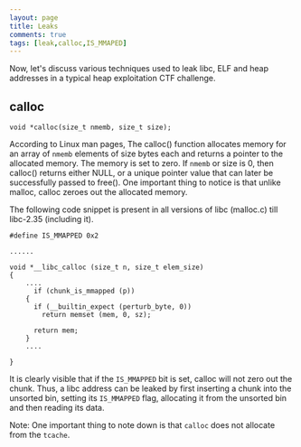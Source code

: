 ```yaml
---
layout: page
title: Leaks
comments: true
tags: [leak,calloc,IS_MMAPED]
---
```


Now, let's discuss various techniques used to leak libc, ELF and heap addresses in a typical heap exploitation CTF challenge.

## calloc
```
void *calloc(size_t nmemb, size_t size);
```
According to Linux man pages,
The calloc() function allocates memory for an array of `nmemb` elements of size bytes each and returns a pointer to the allocated memory. The memory is set to zero. If `nmemb` or size is 0, then calloc() returns either NULL, or a unique pointer value that can later be successfully passed to free(). One important thing to notice is that unlike malloc, calloc zeroes out the allocated memory.

The following code snippet is present in all versions of libc (malloc.c) till libc-2.35 (including it).
```
#define IS_MMAPPED 0x2

......

void *__libc_calloc (size_t n, size_t elem_size)
{
	....
	  if (chunk_is_mmapped (p))
    {
      if (__builtin_expect (perturb_byte, 0))
        return memset (mem, 0, sz);

      return mem;
    }
    ....

}

```
It is clearly visible that if the `IS_MMAPPED` bit is set, calloc will not zero out the chunk. Thus, a libc address can be leaked by first inserting a chunk into the unsorted bin, setting its `IS_MMAPPED` flag, allocating it from the unsorted bin and then reading its data.

Note: One important thing to note down is that `calloc` does not allocate from the `tcache`.

